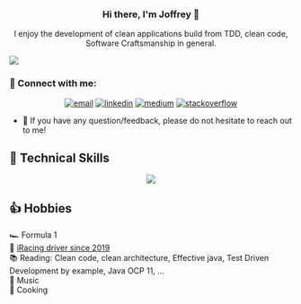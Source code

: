 <h3 align="center">
Hi there, I'm Joffrey 👋
</h3>

<p align="center">
I enjoy the development of clean applications build from TDD, clean code, Software Craftsmanship in general.
</p>

![](https://komarev.com/ghpvc/?username=JBonifay)

### 🤝 Connect with me:

<p align="center">
  <a href="mailto:joffreybonifay83@gmail.com"><img src="https://img.icons8.com/color/96/000000/gmail.png" alt="email"/></a>
  <a href="https://www.linkedin.com/in/joffrey-bonifay"><img src="https://img.icons8.com/color/96/000000/linkedin.png" alt="linkedin"/></a>
  <a href="https://medium.com/@joffreybonifay"><img src="https://img.icons8.com/color/96/000000/medium-logo.png" alt="medium"/></a>
  <a href="https://stackoverflow.com/users/11873420/joffrey-bonifay"><img src="https://img.icons8.com/color/96/000000/stackoverflow.png" alt="stackoverflow"/></a>
</p>

- 💬 If you have any question/feedback, please do not hesitate to reach out to me!

## 💼 Technical Skills

<p align="center">
  <a href="">
    <img src="https://skillicons.dev/icons?i=java,kotlin,scala,spring,idea,hibernate,mysql,maven,gradle,git,github,gitlab,docker,aws,firebase,gcp,azure,linux,vim,neovim,ableton&perline=8" />
  </a>
</p>

## 👍 Hobbies

🏎️ Formula 1     
🚥 [iRacing driver since 2019](https://www.iracing.com/)    
📚 Reading: Clean code, clean architecture, Effective java, Test Driven Development by example, Java OCP 11, ...    
🎵 Music   
🔪 Cooking

